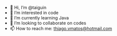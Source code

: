 - 👋 Hi, I’m @taiguin
- 👀 I’m interested in code
- 🌱 I’m currently learning Java
- 💞️ I’m looking to collaborate on codes
- 📫 How to reach me: thiago.vmatos@hotmail.com

<!---
taiguin/taiguin is a ✨ special ✨ repository because its `README.md` (this file) appears on your GitHub profile.
You can click the Preview link to take a look at your changes.
--->
